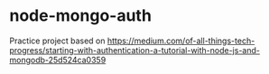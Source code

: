 # node-mongo-auth

Practice project based on https://medium.com/of-all-things-tech-progress/starting-with-authentication-a-tutorial-with-node-js-and-mongodb-25d524ca0359
